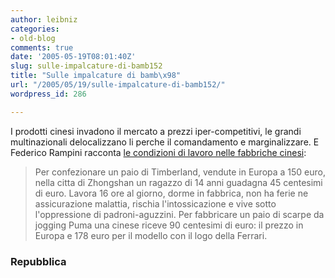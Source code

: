 ```yaml
---
author: leibniz
categories:
- old-blog
comments: true
date: '2005-05-19T08:01:40Z'
slug: sulle-impalcature-di-bamb152
title: "Sulle impalcature di bamb\x98"
url: "/2005/05/19/sulle-impalcature-di-bamb152/"
wordpress_id: 286

---
```

I prodotti cinesi invadono il mercato a prezzi iper-competitivi, le
grandi multinazionali delocalizzano li perche il comandamento e
marginalizzare. E Federico Rampini racconta [le condizioni di lavoro
nelle fabbriche cinesi](http://www.repubblica.it/2005/e/sezioni/economia/nostrolusso/nostrolusso/nostrolusso.html):  


> Per confezionare un paio di Timberland, vendute in
Europa a 150 euro, nella citta di Zhongshan un ragazzo di 14 anni
guadagna 45 centesimi di euro. Lavora 16 ore al giorno, dorme in
fabbrica, non ha ferie ne assicurazione malattia, rischia
l'intossicazione e vive sotto l'oppressione di padroni-aguzzini. Per
fabbricare un paio di scarpe da jogging Puma una cinese riceve 90
centesimi di euro: il prezzo in Europa e 178 euro per il modello con il
logo della Ferrari.




### Repubblica
